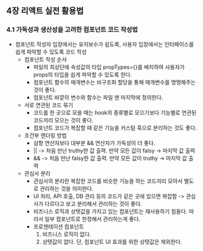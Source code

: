 ## 4장 리액트 실전 활용법
### 4.1 가독성과 생산성을 고려한 컴포넌트 코드 작성법


 
- 컴포넌트 작성자 입장에서는 유지보수가 쉽도록, 사용자 입장에서는 인터페이스를 쉽게 파악할 수 있도록 코드 작성
	- 컴포넌트 작성 순서
		- 파일의 최상단에 속성값의 타입 propTypes={}를 배치하여 사용자가 props의 타입을 쉽게 파악할 수 있도록 한다.
		- 컴포넌트 함수의 매개변수는 비구조화 할당을 통해 매개변수를 명명해주는 것이 좋다.
		- 컴포넌트 바깥의 변수와 함수는 파일 맨 마지막에 정의한다.
	- 서로 연관된 코드 묶기
		- 코드를 한 곳으로 모을 때는 hook의 종류별로 모으기보다 기능별로 연관된 코드끼리 모으는 것이 좋다.
		- 컴포넌트 코드가 복잡할 때 같은 기능을 커스텀 훅으로 분리하는 것도 좋다.
	- 조건부 렌더링 방법
		- 삼항 연산자보다 대부분 && 연산자가 가독성이 더 좋다.
		- || -> 처음 만난 truthy한 값 출력. 만약 모든 값이 falsy -> 마지막 값 출력
		- && -> 처음 만난 falsy한 값 출력. 만약 모든 값이 truthy -> 마지막 값 출력
	- 관심사 분리
		-  관심사의 분리란 복잡한 코드를 비슷한 기능을 하는 코드끼리 모아서 별도로 관리하는 것을 의미한다.
		- UI 처리, API 호출, DB 관리 등의 코드가 같은 곳에 있으면 복잡함 -> 관심사가 다르다고 보고 분리해서 관리하는 것이 좋다.
		- 비즈니스 로직과 상탯값을 가지고 있는 컴포넌트는 재사용하기 힘들다. 따라서 일부 컴포넌트로 한정해서 관리하는게 좋다.
		- 프로젠테이션 컴포넌트 
			1. 비즈니스 로직이 없다.
			2. 상탯값이 없다. 단, 컴포넌트 UI 효과를 위한 상탯값은 제외한다. 
